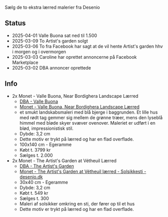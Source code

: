 Sælg de to ekstra lærred malerier fra Desenio

## Status
* 2025-04-01 Valle Buona sat ned til 1.500
* 2025-03-09 To Artist's garden solgt
* 2025-03-06 To fra Facebook har sagt at de vil hente Artist's garden hhv i morgen og i overmorgen
* 2025-03-03 Caroline har oprettet annoncerne på Facebook Marketplace
* 2025-03-02 DBA annoncer oprettede
## Info
* 2x Monet - Valle Buona, Near Bordighera Landscape Lærred  
	* [DBA -  Valle Buona](https://www.dba.dk/recommerce/forsale/item/7834454)
	* [Monet - Valle Buona, Near Bordighera Landscape Lærred](https://desenio.dk/p/laerred/natur/landskab/monet-valle-buona-near-bordighera-landscape-laerred/)
	* et smukt landskabsmaleri med blå bjerge i baggrunden. Et lille hus med rødt tag gemmer sig mellem de grønne træer, mens den lyseblå himmel med bløde skyer svæver ovenover. Maleriet er udført i en blød, impressionistisk stil.
	* Dybde: 3,2 cm
	* Dette motiv er trykt på lærred og har en flad overflade.
	* 100x140 cm - Egeramme
	* Købt t. 3799 kr 
	* Sælges t. 2.000
* 2x Monet - The Artist's Garden at Vétheuil Lærred  
	* [DBA -  The Artist's Garden](https://www.dba.dk/recommerce/forsale/item/7833831?)
	* [Monet - The Artist's Garden at Vétheuil lærred - Solsikkesti - desenio.dk](https://desenio.dk/p/laerred/monet-the-artists-garden-at-vetheuil-laerred/)
	* 30x40 cm - Egeramme 
	* Dybde: 3,2 cm  
	* Købt t. 549 kr 
	* Sælges t. 300
	* Maleri af solsikker omkring en sti, der fører op til et hus
	* Dette motiv er trykt på lærred og har en flad overflade.